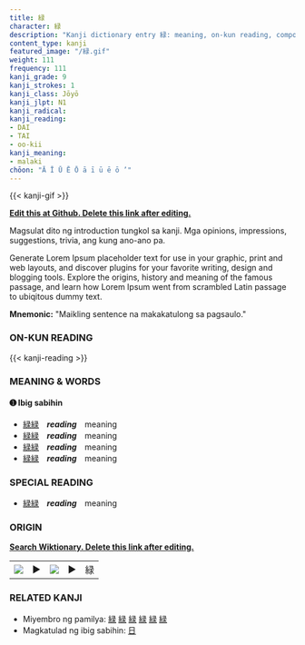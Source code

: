 ```yaml
---
title: 緑
character: 緑
description: "Kanji dictionary entry 緑: meaning, on-kun reading, compounds, origin, related kanji"
content_type: kanji
featured_image: "/緑.gif"
weight: 111
frequency: 111
kanji_grade: 9
kanji_strokes: 1
kanji_class: Jōyō
kanji_jlpt: N1
kanji_radical: 
kanji_reading: 
- DAI
- TAI
- oo-kii
kanji_meaning:
- malaki
chōon: "Ā Ī Ū Ē Ō ā ī ū ē ō ’"
---
```

[//]: # (Don't edit the line below. Kanji animated GIF code is automatically generated.)
{{< kanji-gif >}}

[//]: # (Edit below this line.)

**[Edit this at Github. Delete this link after editing.](https://github.com/tim0g/tim/tree/main/content/kanji/緑/index.md)**

Magsulat dito ng introduction tungkol sa kanji. Mga opinions, impressions, suggestions, trivia, ang kung ano-ano pa.

Generate Lorem Ipsum placeholder text for use in your graphic, print and web layouts, and discover plugins for your favorite writing, design and blogging tools. Explore the origins, history and meaning of the famous passage, and learn how Lorem Ipsum went from scrambled Latin passage to ubiqitous dummy text.
 
**Mnemonic:** "Maikling sentence na makakatulong sa pagsaulo."

### ON-KUN READING

[//]: # (Don't edit the line below. ON-KUN READING code is automatically generated.)
{{< kanji-reading >}}

### MEANING & WORDS

#### ➊ **Ibig sabihin**
  - [緑](../緑)[緑](../緑)　***reading***　meaning
  - [緑](../緑)[緑](../緑)　***reading***　meaning
  - [緑](../緑)[緑](../緑)　***reading***　meaning
  - [緑](../緑)[緑](../緑)　***reading***　meaning

### SPECIAL READING
  - [緑](../緑)[緑](../緑)　***reading***　meaning

### ORIGIN

**[Search Wiktionary. Delete this link after editing.](https://wiktionary.org/wiki/緑)**
<table class="kanji-table"><tr><td>
<img src="60px-緑-bronze.svg.png">
</td><td>▶</td><td>
<img src="60px-緑-oracle.svg.png">
</td><td>▶</td>
<td class="kanji-origin">緑</td>
</tr></table>

### RELATED KANJI
- Miyembro ng pamilya: [緑](../緑) [緑](../緑) [緑](../緑) [緑](../緑) [緑](../緑) [緑](../緑)
- Magkatulad ng ibig sabihin: [日](../日)
